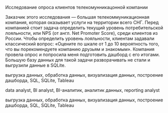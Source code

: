 Исследование опроса клиентов телекомунникацонной компании

Заказчик этого исследования — большая телекоммуникационная компания, которая оказывает услуги на территории всего СНГ. Перед компанией стоит задача определить текущий уровень потребительской лояльности, или NPS (от англ. Net Promoter Score), среди клиентов из России.
Чтобы определить уровень лояльности, клиентам задавали классический вопрос: «Оцените по шкале от 1 до 10 вероятность того, что вы порекомендуете компанию друзьям и знакомым».
Компания провела опрос и попросила меня подготовить дашборд с его итогами. Большую базу данных для такой задачи разворачивать не стали и выгрузили данные в SQLite.

выгрузка данных, обработка данных, визуализация данных, построение дашборда, SQL, SQLite, Tableau

data analyst, BI analyst, BI-аналитик, аналитик данных, reporting analyst

выгрузка данных, обработка данных, визуализация данных, построение дашборда, SQL, SQLite, Tableau
